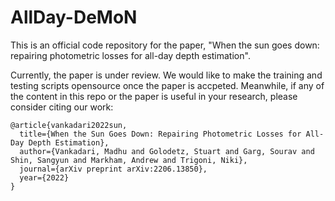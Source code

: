 # AllDay-DeMoN
This is an official code repository for the paper, "When the sun goes down: repairing photometric losses for all-day depth estimation".

Currently, the paper is under review. We would like to make the training and testing scripts opensource once the paper is accpeted. Meanwhile, if any of the content in this repo or the paper is useful in your research, please consider citing our work:

```
@article{vankadari2022sun,
  title={When the Sun Goes Down: Repairing Photometric Losses for All-Day Depth Estimation},
  author={Vankadari, Madhu and Golodetz, Stuart and Garg, Sourav and Shin, Sangyun and Markham, Andrew and Trigoni, Niki},
  journal={arXiv preprint arXiv:2206.13850},
  year={2022}
}
```



